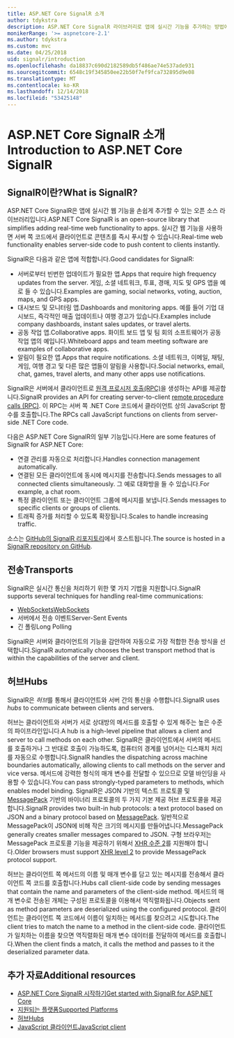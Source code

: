 ```yaml
---
title: ASP.NET Core SignalR 소개
author: tdykstra
description: ASP.NET Core SignalR 라이브러리로 앱에 실시간 기능을 추가하는 방법에 대해 알아봅니다.
monikerRange: '>= aspnetcore-2.1'
ms.author: tdykstra
ms.custom: mvc
ms.date: 04/25/2018
uid: signalr/introduction
ms.openlocfilehash: da18837c690d2182589db5f486ae74e537ade931
ms.sourcegitcommit: 6548c19f345850ee22b50f7ef9fca732895d9e08
ms.translationtype: MT
ms.contentlocale: ko-KR
ms.lasthandoff: 12/14/2018
ms.locfileid: "53425148"
---
```

# <a name="introduction-to-aspnet-core-signalr"></a><span data-ttu-id="4a807-103">ASP.NET Core SignalR 소개</span><span class="sxs-lookup"><span data-stu-id="4a807-103">Introduction to ASP.NET Core SignalR</span></span>

## <a name="what-is-signalr"></a><span data-ttu-id="4a807-104">SignalR이란?</span><span class="sxs-lookup"><span data-stu-id="4a807-104">What is SignalR?</span></span>

<span data-ttu-id="4a807-105">ASP.NET Core SignalR은 앱에 실시간 웹 기능을 손쉽게 추가할 수 있는 오픈 소스 라이브러리입니다.</span><span class="sxs-lookup"><span data-stu-id="4a807-105">ASP.NET Core SignalR is an open-source library that simplifies adding real-time web functionality to apps.</span></span> <span data-ttu-id="4a807-106">실시간 웹 기능을 사용하면 서버 쪽 코드에서 클라이언트로 콘텐츠를 즉시 푸시할 수 있습니다.</span><span class="sxs-lookup"><span data-stu-id="4a807-106">Real-time web functionality enables server-side code to push content to clients instantly.</span></span>

<span data-ttu-id="4a807-107">SignalR은 다음과 같은 앱에 적합합니다.</span><span class="sxs-lookup"><span data-stu-id="4a807-107">Good candidates for SignalR:</span></span>

* <span data-ttu-id="4a807-108">서버로부터 빈번한 업데이트가 필요한 앱.</span><span class="sxs-lookup"><span data-stu-id="4a807-108">Apps that require high frequency updates from the server.</span></span> <span data-ttu-id="4a807-109">게임, 소셜 네트워크, 투표, 경매, 지도 및 GPS 앱을 예로 들 수 있습니다.</span><span class="sxs-lookup"><span data-stu-id="4a807-109">Examples are gaming, social networks, voting, auction, maps, and GPS apps.</span></span>
* <span data-ttu-id="4a807-110">대시보드 및 모니터링 앱.</span><span class="sxs-lookup"><span data-stu-id="4a807-110">Dashboards and monitoring apps.</span></span> <span data-ttu-id="4a807-111">예를 들어 기업 대시보드, 즉각적인 매출 업데이트나 여행 경고가 있습니다.</span><span class="sxs-lookup"><span data-stu-id="4a807-111">Examples include company dashboards, instant sales updates, or travel alerts.</span></span>
* <span data-ttu-id="4a807-112">공동 작업 앱.</span><span class="sxs-lookup"><span data-stu-id="4a807-112">Collaborative apps.</span></span> <span data-ttu-id="4a807-113">화이트 보드 앱 및 팀 회의 소프트웨어가 공동 작업 앱의 예입니다.</span><span class="sxs-lookup"><span data-stu-id="4a807-113">Whiteboard apps and team meeting software are examples of collaborative apps.</span></span>
* <span data-ttu-id="4a807-114">알림이 필요한 앱.</span><span class="sxs-lookup"><span data-stu-id="4a807-114">Apps that require notifications.</span></span> <span data-ttu-id="4a807-115">소셜 네트워크, 이메일, 채팅, 게임, 여행 경고 및 다른 많은 앱들이 알림을 사용합니다.</span><span class="sxs-lookup"><span data-stu-id="4a807-115">Social networks, email, chat, games, travel alerts, and many other apps use notifications.</span></span>

<span data-ttu-id="4a807-116">SignalR은 서버에서 클라이언트로 [원격 프로시저 호출(RPC)](https://wikipedia.org/wiki/Remote_procedure_call)을 생성하는 API를 제공합니다.</span><span class="sxs-lookup"><span data-stu-id="4a807-116">SignalR provides an API for creating server-to-client [remote procedure calls (RPC)](https://wikipedia.org/wiki/Remote_procedure_call).</span></span> <span data-ttu-id="4a807-117">이 RPC는 서버 쪽 .NET Core 코드에서 클라이언트 상의 JavaScript 함수를 호출합니다.</span><span class="sxs-lookup"><span data-stu-id="4a807-117">The RPCs call JavaScript functions on clients from server-side .NET Core code.</span></span>

<span data-ttu-id="4a807-118">다음은 ASP.NET Core SignalR의 일부 기능입니다.</span><span class="sxs-lookup"><span data-stu-id="4a807-118">Here are some features of SignalR for ASP.NET Core:</span></span>

* <span data-ttu-id="4a807-119">연결 관리를 자동으로 처리합니다.</span><span class="sxs-lookup"><span data-stu-id="4a807-119">Handles connection management automatically.</span></span>
* <span data-ttu-id="4a807-120">연결된 모든 클라이언트에 동시에 메시지를 전송합니다.</span><span class="sxs-lookup"><span data-stu-id="4a807-120">Sends messages to all connected clients simultaneously.</span></span> <span data-ttu-id="4a807-121">그 예로 대화방을 들 수 있습니다.</span><span class="sxs-lookup"><span data-stu-id="4a807-121">For example, a chat room.</span></span>
* <span data-ttu-id="4a807-122">특정 클라이언트 또는 클라이언트 그룹에 메시지를 보냅니다.</span><span class="sxs-lookup"><span data-stu-id="4a807-122">Sends messages to specific clients or groups of clients.</span></span>
* <span data-ttu-id="4a807-123">트래픽 증가를 처리할 수 있도록 확장됩니다.</span><span class="sxs-lookup"><span data-stu-id="4a807-123">Scales to handle increasing traffic.</span></span>

<span data-ttu-id="4a807-124">소스는 [GitHub의 SignalR 리포지토리](https://github.com/aspnet/AspNetCore/tree/master/src/SignalR)에서 호스트됩니다.</span><span class="sxs-lookup"><span data-stu-id="4a807-124">The source is hosted in a [SignalR repository on GitHub](https://github.com/aspnet/AspNetCore/tree/master/src/SignalR).</span></span>

## <a name="transports"></a><span data-ttu-id="4a807-125">전송</span><span class="sxs-lookup"><span data-stu-id="4a807-125">Transports</span></span>

<span data-ttu-id="4a807-126">SignalR은 실시간 통신을 처리하기 위한 몇 가지 기법을 지원합니다.</span><span class="sxs-lookup"><span data-stu-id="4a807-126">SignalR supports several techniques for handling real-time communications:</span></span>

* [<span data-ttu-id="4a807-127">WebSockets</span><span class="sxs-lookup"><span data-stu-id="4a807-127">WebSockets</span></span>](https://tools.ietf.org/html/rfc7118)
* <span data-ttu-id="4a807-128">서버에서 전송 이벤트</span><span class="sxs-lookup"><span data-stu-id="4a807-128">Server-Sent Events</span></span>
* <span data-ttu-id="4a807-129">긴 폴링</span><span class="sxs-lookup"><span data-stu-id="4a807-129">Long Polling</span></span>

<span data-ttu-id="4a807-130">SignalR은 서버와 클라이언트의 기능을 감안하여 자동으로 가장 적합한 전송 방식을 선택합니다.</span><span class="sxs-lookup"><span data-stu-id="4a807-130">SignalR automatically chooses the best transport method that is within the capabilities of the server and client.</span></span>

## <a name="hubs"></a><span data-ttu-id="4a807-131">허브</span><span class="sxs-lookup"><span data-stu-id="4a807-131">Hubs</span></span>

<span data-ttu-id="4a807-132">SignalR은 *허브*를 통해서 클라이언트와 서버 간의 통신을 수행합니다.</span><span class="sxs-lookup"><span data-stu-id="4a807-132">SignalR uses *hubs* to communicate between clients and servers.</span></span>

<span data-ttu-id="4a807-133">허브는 클라이언트와 서버가 서로 상대방의 메서드를 호출할 수 있게 해주는 높은 수준의 파이프라인입니다.</span><span class="sxs-lookup"><span data-stu-id="4a807-133">A hub is a high-level pipeline that allows a client and server to call methods on each other.</span></span> <span data-ttu-id="4a807-134">SignalR은 클라이언트에서 서버의 메서드를 호출하거나 그 반대로 호출이 가능하도록, 컴퓨터의 경계를 넘어서는 디스패치 처리를 자동으로 수행합니다.</span><span class="sxs-lookup"><span data-stu-id="4a807-134">SignalR handles the dispatching across machine boundaries automatically, allowing clients to call methods on the server and vice versa.</span></span> <span data-ttu-id="4a807-135">메서드에 강력한 형식의 매개 변수를 전달할 수 있으므로 모델 바인딩을 사용할 수 있습니다.</span><span class="sxs-lookup"><span data-stu-id="4a807-135">You can pass strongly-typed parameters to methods, which enables model binding.</span></span> <span data-ttu-id="4a807-136">SignalR은 JSON 기반의 텍스트 프로토콜 및 [MessagePack](https://msgpack.org/) 기반의 바이너리 프로토콜의 두 가지 기본 제공 허브 프로토콜을 제공합니다.</span><span class="sxs-lookup"><span data-stu-id="4a807-136">SignalR provides two built-in hub protocols: a text protocol based on JSON and a binary protocol based on [MessagePack](https://msgpack.org/).</span></span>  <span data-ttu-id="4a807-137">일반적으로 MessagePack이 JSON에 비해 작은 크기의 메시지를 만들어냅니다.</span><span class="sxs-lookup"><span data-stu-id="4a807-137">MessagePack generally creates smaller messages compared to JSON.</span></span> <span data-ttu-id="4a807-138">구형 브라우저는 MessagePack 프로토콜 기능을 제공하기 위해서 [XHR 수준 2](https://caniuse.com/#feat=xhr2)를 지원해야 합니다.</span><span class="sxs-lookup"><span data-stu-id="4a807-138">Older browsers must support [XHR level 2](https://caniuse.com/#feat=xhr2) to provide MessagePack protocol support.</span></span>

<span data-ttu-id="4a807-139">허브는 클라이언트 쪽 메서드의 이름 및 매개 변수를 담고 있는 메시지를 전송해서 클라이언트 쪽 코드를 호출합니다.</span><span class="sxs-lookup"><span data-stu-id="4a807-139">Hubs call client-side code by sending messages that contain the name and parameters of the client-side method.</span></span> <span data-ttu-id="4a807-140">메서드의 매개 변수로 전송된 개체는 구성된 프로토콜을 이용해서 역직렬화됩니다.</span><span class="sxs-lookup"><span data-stu-id="4a807-140">Objects sent as method parameters are deserialized using the configured protocol.</span></span> <span data-ttu-id="4a807-141">클라이언트는 클라이언트 쪽 코드에서 이름이 일치하는 메서드를 찾으려고 시도합니다.</span><span class="sxs-lookup"><span data-stu-id="4a807-141">The client tries to match the name to a method in the client-side code.</span></span> <span data-ttu-id="4a807-142">클라이언트가 일치하는 이름을 찾으면 역직렬화된 매개 변수 데이터를 전달하여 메서드를 호출합니다.</span><span class="sxs-lookup"><span data-stu-id="4a807-142">When the client finds a match, it calls the method and passes to it the deserialized parameter data.</span></span>

## <a name="additional-resources"></a><span data-ttu-id="4a807-143">추가 자료</span><span class="sxs-lookup"><span data-stu-id="4a807-143">Additional resources</span></span>

* [<span data-ttu-id="4a807-144">ASP.NET Core SignalR 시작하기</span><span class="sxs-lookup"><span data-stu-id="4a807-144">Get started with SignalR for ASP.NET Core</span></span>](xref:tutorials/signalr)
* [<span data-ttu-id="4a807-145">지원되는 플랫폼</span><span class="sxs-lookup"><span data-stu-id="4a807-145">Supported Platforms</span></span>](xref:signalr/supported-platforms)
* [<span data-ttu-id="4a807-146">허브</span><span class="sxs-lookup"><span data-stu-id="4a807-146">Hubs</span></span>](xref:signalr/hubs)
* [<span data-ttu-id="4a807-147">JavaScript 클라이언트</span><span class="sxs-lookup"><span data-stu-id="4a807-147">JavaScript client</span></span>](xref:signalr/javascript-client)
